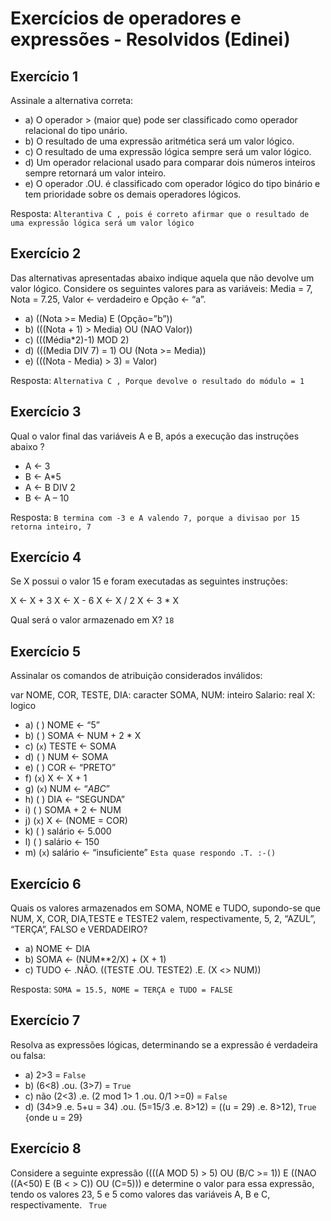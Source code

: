 # Exercícios de operadores e expressões - Resolvidos (Edinei)

## Exercício 1

Assinale a alternativa correta:

- a) O operador > (maior que) pode ser classificado como operador relacional do tipo unário.
- b) O resultado de uma expressão aritmética será um valor lógico.
- c) O resultado de uma expressão lógica sempre será um valor lógico.
- d) Um operador relacional usado para comparar dois números inteiros 
sempre retornará um valor inteiro.
- e) O operador .OU. é classificado com operador lógico do tipo binário e 
tem prioridade sobre os demais operadores lógicos.

Resposta: `Alterantiva C , pois é correto afirmar que o resultado de uma expressão lógica será um valor lógico`

## Exercício 2

Das alternativas apresentadas abaixo indique aquela que não devolve um valor lógico. Considere os seguintes valores para as variáveis: Media = 7, Nota = 7.25, Valor ← verdadeiro e Opção ← “a”.

- a) ((Nota >= Media) E (Opção=”b”))
- b) (((Nota + 1) > Media) OU (NAO Valor))
- c) (((Média*2)-1) MOD 2)
- d) (((Media DIV 7) = 1) OU (Nota >= Media))
- e) (((Nota - Media) > 3) = Valor)

Resposta: ` Alternativa C , Porque devolve o resultado do módulo = 1 `

## Exercício 3

Qual o valor final das variáveis A e B, após a execução das instruções abaixo ?

- A ← 3
- B ← A*5
- A ← B DIV 2
- B ← A – 10

Resposta: `B termina com -3 e A valendo 7, porque a divisao por 15 retorna inteiro, 7 ` 

## Exercício 4

Se X possui o valor 15 e foram executadas as seguintes instruções:

X ← X + 3
X ← X - 6
X ← X / 2
X ← 3 * X

Qual será o valor armazenado em X?  ` 18 `

## Exercício 5

Assinalar os comandos de atribuição considerados inválidos:

var
NOME, COR, TESTE, DIA: caracter
SOMA, NUM: inteiro
Salario: real
X: logico

- a) ( ) NOME ← “5”
- b) ( ) SOMA ← NUM + 2 * X
- c) (`x`) TESTE ← SOMA
- d) ( ) NUM ← SOMA
- e) ( ) COR ← “PRETO”
- f) (`x`) X ← X + 1
- g) (`x`) NUM ← “*ABC*”
- h) ( ) DIA ← “SEGUNDA”
- i) ( ) SOMA + 2 ← NUM
- j) (`x`) X ← (NOME = COR)
- k) ( ) salário ← 5.000
- l) ( ) salário ← 150
- m) (`x`) salário ← “insuficiente” `Esta quase respondo .T. :-()`

## Exercício 6

Quais os valores armazenados em SOMA, NOME e TUDO, supondo-se que NUM, X, COR, DIA,TESTE e TESTE2 valem, respectivamente, 5, 2, “AZUL”, “TERÇA”, FALSO e VERDADEIRO?

- a) NOME ← DIA
- b) SOMA ← (NUM**2/X) + (X + 1) 
- c) TUDO ← .NÃO. ((TESTE .OU. TESTE2) .E. (X <> NUM)) 

Resposta: `SOMA = 15.5, NOME = TERÇA e TUDO = FALSE ` 

## Exercício 7

 Resolva as expressões lógicas, determinando se a expressão é verdadeira 
ou falsa:

- a) 2>3 = ` False `
- b) (6<8) .ou. (3>7) = ` True `
- c) não (2<3) .e. (2 mod 1> 1 .ou. 0/1 >=0) = ` False `
- d) (34>9 .e. 5+u = 34) .ou. (5=15/3 .e. 8>12) = ((u = 29) .e. 8>12), ` True ` {onde u = 29}

## Exercício 8

Considere a seguinte expressão ((((A MOD 5) > 5) OU (B/C >= 1)) E ((NAO ((A<50) E (B < > C)) OU (C=5))) e determine o valor para essa expressão, tendo os valores 23, 5 e 5 como valores das variáveis A, B e C, respectivamente.
` True`